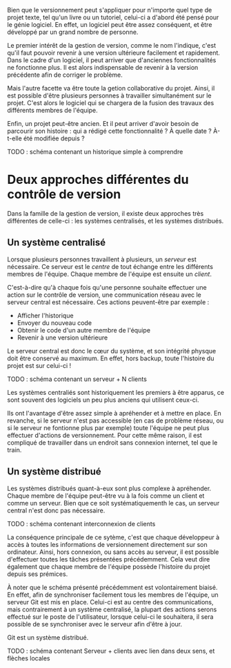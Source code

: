 Bien que le versionnement peut s'appliquer pour n'importe quel type de projet texte, tel qu'un livre ou un tutoriel, celui-ci a
d'abord été pensé pour le génie logiciel. En effet, un logiciel peut être assez conséquent, et être développé par un grand nombre de
personne. 

Le premier intérêt de la gestion de version, comme le nom l'indique, c'est qu'il faut pouvoir revenir à une version ultérieure
facilement et rapidement. Dans le cadre d'un logiciel, il peut arriver que d'anciennes fonctionnalités ne fonctionne plus. Il est
alors indispensable de revenir à la version précédente afin de corriger le problème. 

Mais l'autre facette va être toute la getion collaborative du projet. Ainsi, il est possible d'être plusieurs personnes à travailler
simultanément sur le projet. C'est alors le logiciel qui se chargera de la fusion des travaux des différents membres de l'équipe.

Enfin, un projet peut-être ancien. Et il peut arriver d'avoir besoin de parcourir son histoire : qui a rédigé cette fonctionnalité
? À quelle date ? À-t-elle été modifiée depuis ? 

TODO : schéma contenant un historique simple à comprendre

# Deux approches différentes du contrôle de version
Dans la famille de la gestion de version, il existe deux approches très différentes de celle-ci : les systèmes centralisés, et les
systèmes distribués. 

## Un système centralisé
Lorsque plusieurs personnes travaillent à plusieurs, un *serveur* est nécessaire. Ce serveur est le *centre* de tout échange entre les
différents membres de l'équipe. Chaque membre de l'équipe est ensuite un *client*.

C'est-à-dire qu'à chaque fois qu'une personne souhaite effectuer une action sur le contrôle de version, une communication réseau
avec le serveur central est nécessaire. Ces actions peuvent-être par exemple : 

- Afficher l'historique
- Envoyer du nouveau code
- Obtenir le code d'un autre membre de l'équipe
- Revenir à une version ultérieure

Le serveur central est donc le cœur du système, et son intégrité physque doit être conservé au maximum. En effet, hors backup, toute l'histoire
du projet est sur celui-ci ! 

TODO : schéma contenant un serveur + N clients

Les systèmes centraliés sont historiquement les premiers à être apparus, ce sont souvent des logiciels un peu plus
anciens qui utilisent ceux-ci. 

Ils ont l'avantage d'être assez simple à apréhender et à mettre en place. En revanche, si le serveur n'est pas accessible (en cas de
		problème réseau, ou si le serveur ne fontionne plus par exemple) toute l'équipe ne peut plus effectuer d'actions de versionnement. Pour cette même raison, il est compliqué de travailler dans un endroit sans connexion internet, tel que le train.

## Un système distribué
Les systèmes distribués quant-à-eux sont plus complexe à apréhender. Chaque membre de l'équipe peut-être vu à la fois comme un
client et comme un serveur. Bien que ce soit systématiquementh le cas, un serveur central n'est donc pas nécessaire. 

TODO : schéma contenant interconnexion de clients

La conséquence principale de ce sytème, c'est que chaque développeur à accès à toutes les informations de versionnement directement
sur son ordinateur. Ainsi, hors connexion, ou sans accès au serveur, il est possible d'effectuer toutes les tâches présentées
précédemment. Cela veut dire également que chaque membre de l'équipe possède l'histoire du projet depuis ses prémices. 

À noter que le schéma présenté précédemment est volontairement biaisé. En effet, afin de synchroniser facilement tous les membres de
l'équipe, un serveur Git est mis en place. Celui-ci est au centre des communications, mais contrairement à un système centralisé, la
plupart des actions serons effectué sur le poste de l'utilisateur, lorsque celui-ci le souhaitera, il sera possible de se
synchroniser avec le serveur afin d'être à jour.

Git est un système distribué.

TODO : schéma contenant Serveur + clients avec lien dans deux sens, et flèches locales
